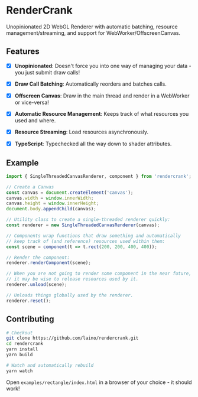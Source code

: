 RenderCrank
===========

Unopinionated 2D WebGL Renderer with automatic batching, resource management/streaming, and support
for WebWorker/OffscreenCanvas.

Features
---------

- [x] **Unopinionated**: Doesn't force you into one way of managing your data - you just submit draw calls!

- [x] **Draw Call Batching**: Automatically reorders and batches calls.

- [x] **Offscreen Canvas**: Draw in the main thread and render in a WebWorker or vice-versa!

- [x] **Automatic Resource Management**: Keeps track of what resources you used and where.

- [x] **Resource Streaming**: Load resources asynchronously.

- [x] **TypeScript**: Typechecked all the way down to shader attributes.

Example
-------

```ts
import { SingleThreadedCanvasRenderer, component } from 'rendercrank';

// Create a Canvas
const canvas = document.createElement('canvas');
canvas.width = window.innerWidth;
canvas.height = window.innerHeight;
document.body.appendChild(canvas);

// Utility class to create a single-threaded renderer quickly:
const renderer = new SingleThreadedCanvasRenderer(canvas);

// Components wrap functions that draw something and automatically
// keep track of (and reference) resources used within them:
const scene = component(t => t.rect(200, 200, 400, 400));

// Render the component:
renderer.renderComponent(scene);

// When you are not going to render some component in the near future,
// it may be wise to release resources used by it.
renderer.unload(scene);

// Unloads things globally used by the renderer.
renderer.reset();
```

Contributing
------------

```bash
# Checkout
git clone https://github.com/laino/rendercrank.git
cd rendercrank
yarn install
yarn build

# Watch and automatically rebuild
yarn watch
```

Open ``examples/rectangle/index.html`` in a browser of your choice - it should work!
